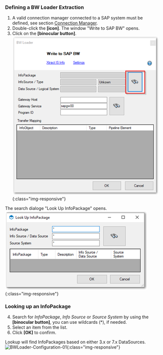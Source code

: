 ### Defining a BW Loader Extraction

1. A valid connection manager connected to a SAP system must be defined, see section [Connection Manager](../sap-connection/the-connection-manager). 
2. Double-click the **[icon]**. The window "Write to SAP BW" opens.
3. Click on the **[binocular button]**.
![BWLoader-Configuration-00](/img/content/BWLoader-Configuration-00.png){:class="img-responsive"}

The search dialoge "Look Up InfoPackage" opens.
![BWLoader-Configuration-10](/img/content/BWLoader-Configuration-10.png){:class="img-responsive"}

### Looking up an InfoPackage
4. Search for *InfoPackage*, *Info Source* or *Source System* by using the **[binocular button]**, you can use wildcards (*), if needed.
5. Select an item from the list. 
6. Click **[OK]** to confirm.

 Lookup will find InfoPackages based on either 3.x or 7.x DataSources.
![BWLoader-Configuration-01](/img/content/BWLoader-Configuration-01.png){:class="img-responsive"}



